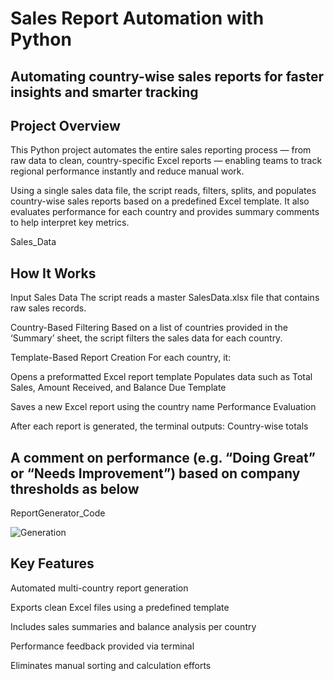 # Sales Report Automation with Python
## Automating country-wise sales reports for faster insights and smarter tracking

## Project Overview
This Python project automates the entire sales reporting process — from raw data to clean, country-specific Excel reports — enabling teams to track regional performance instantly and reduce manual work.

Using a single sales data file, the script reads, filters, splits, and populates country-wise sales reports based on a predefined Excel template. It also evaluates performance for each country and provides summary comments to help interpret key metrics.

<a tref= "https://github.com/salmanshariff07/Due_Report_Automation_Python/blob/main/Sales_Data.xlsx"> Sales_Data

## How It Works
Input Sales Data
The script reads a master SalesData.xlsx file that contains raw sales records.

Country-Based Filtering
Based on a list of countries provided in the ‘Summary’ sheet, the script filters the sales data for each country.

Template-Based Report Creation
For each country, it:

Opens a preformatted Excel report template
Populates data such as Total Sales, Amount Received, and Balance Due
<a tref="https://github.com/salmanshariff07/Due_Report_Automation_Python/blob/main/Template.xlsx"> Template

Saves a new Excel report using the country name
Performance Evaluation

After each report is generated, the terminal outputs:
Country-wise totals

## A comment on performance (e.g. “Doing Great” or “Needs Improvement”) based on company thresholds as below

<a tref="https://github.com/salmanshariff07/Due_Report_Automation_Python/blob/main/ReportGenerator.py"> ReportGenerator_Code

![Generation](https://github.com/user-attachments/assets/1d756e50-9610-4590-afb0-765cb21c9b57)


## Key Features
Automated multi-country report generation

Exports clean Excel files using a predefined template

Includes sales summaries and balance analysis per country

Performance feedback provided via terminal

Eliminates manual sorting and calculation efforts

